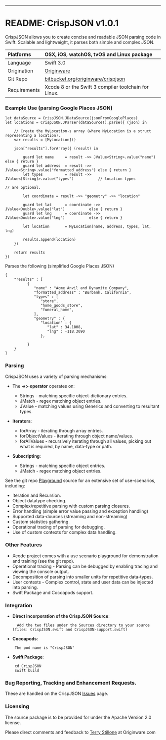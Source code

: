 ---
# README: CrispJSON v1.0.1 

CrispJSON allows you to create concise and readable JSON parsing code in Swift. Scalable and lightweight, it parses both simple and complex JSON. 


Platforms    | OSX, iOS, watchOS, tvOS and Linux package
:------------| :--------------------------------------
Language     | Swift 3.0
Origination  | [Originware](http://www.originware.com) 
Git Repo     | [bitbucket.org/originware/crispjson](https://bitbucket.org/originware/crispjson)    
Requirements | Xcode 8 or the Swift 3 compiler toolchain for Linux.


### Example Use (parsing Google Places JSON)

```
let dataSource = CrispJSON.JDataSource(jsonFromGooglePlaces)
let locations = CrispJSON.JParser(dataSource!).parse({ (json) in

    // Create the MyLocation-s array (where MyLocation is a struct representing a location).
    var results = [MyLocation]()

    json["results"].forArray({ (result) in

        guard let name     = result ->> JValue<String>.value("name")              else { return }
        guard let address  = result ->> JValue<String>.value("formatted_address") else { return }
        let types          = result ->> JValue<[String]>.value("types")           // location types 
                                                                                  // are optional.

        let coordinate = result ->> "geometry" ->> "location"

        guard let lat      = coordinate ->> JValue<Double>.value("lat")           else { return }
        guard let lng      = coordinate ->> JValue<Double>.value("lng")           else { return }

        let location       = MyLocation(name, address, types, lat, lng)
                
        results.append(location)
    })
    
    return results
})
```

Parses the following (simplified Google Places JSON)

```
{
    "results" : [
          {
             "name" : "Acme Anvil and Dynamite Company",
             "formatted_address" : "Burbank, California",
             "types" : [
                "store",
                "home_goods_store",
                "funeral_home",
             ],
             "geometry" : {
                "location" : {
                   "lat" : 34.1808,
                   "lng" : -118.3090
                },
             
          }
    } 
}         
```
 
### Parsing

CrispJSON uses a variety of parsing mechanisms:

 * The **->> operator** operates on:
     * Strings - matching specific object-dictionary entries. 
     * JMatch - regex matching object entries. 
     * JValue - matching values using Generics and converting to resultant types.
     
 * **Iterators**:
     * forArray - iterating through array entries.
     * forObjectValues - iterating through object name/values.
     * forAllValues - recursively iterating through all values, picking out what is required, by name, data-type or path.
     
 * **Subscripting**:
     * Strings - matching specific object entries.
     * JMatch - regex matching object entries.
     
See the git repo [Playground](https://bitbucket.org/originware/crispjson/src/f02f9385a798726d40ef6ebe7cd7c6789282d885/CrispJSON%20Use%20Senario%20Playground.playground/Contents.swift?at=master&fileviewer=file-view-default) source for an extensive set of use-scenarios, including:

  * Iteration and Recursion.
  * Object datatype checking.
  * Complex/repetitive parsing with custom parsing closures.
  * Error handling (simple error value passing and exception handling)
  * Supported data-dources (streaming and non-streaming)
  * Custom statistics gathering.
  * Operational tracing of parsing for debugging.  
  * Use of custom contexts for complex data handling. 
       
     
### Other Features

 * Xcode project comes with a use scenario playground for demonstration and training (see the git repo).
 * Operational tracing - Parsing can be debugged by enabling tracing and viewing the console output.
 * Decomposition of parsing into smaller units for repetitive data-types.
 * User contexts - Complex control, state and user data can be injected into parsing. 
 * Swift Package and Cocoapods support.

### Integration

* **Direct incorporation of the CrispJSON Source**:
	 
		Add the two files under the Sources directory to your source (files: CrispJSON.swift and CrispJSON-support.swift)
		
 * **Cocoapods**:
 	
 		The pod name is "CrispJSON"
    
 * **Swift Package**:
	
		cd CrispJSON
		swift build
		
### Bug Reporting, Tracking and Enhancement Requests.
		
These are handled on the CrispJSON  [Issues](https://bitbucket.org/originware/crispjson/issues?status=new&status=open)  page.    
 
### Licensing

The source package is to be provided for under the Apache Version 2.0 license.

Please direct comments and feedback to [Terry Stillone](mailto:terry@originware.com) at Originware.com